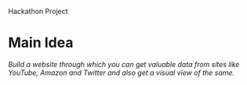 Hackathon Project

# Main Idea
*Build a website through which you can get valuable data from sites like YouTube, Amazon and Twitter and also get a visual view of the same.*

